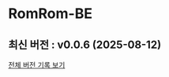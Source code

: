 # RomRom-BE

<!-- 수정하지마세요 자동으로 동기화 됩니다 -->
## 최신 버전 : v0.0.6 (2025-08-12)

[전체 버전 기록 보기](CHANGELOG.md)